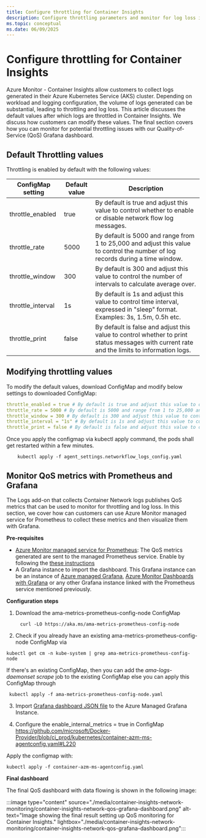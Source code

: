 ```yaml
---
title: Configure throttling for Container Insights
description: Configure throttling parameters and monitor for log loss in Container Insights
ms.topic: conceptual
ms.date: 06/09/2025
---
```


#  Configure throttling for Container Insights

Azure Monitor - Container Insights allow customers to collect logs generated in their Azure Kubernetes Service (AKS) cluster. Depending on workload and logging configuration, the volume of logs generated can be substantial, leading to throttling and log loss. This article discusses the default values after which logs are throttled in Container Insights. We discuss how customers can modify these values. The final section covers how you can monitor for potential throttling issues with our Quality-of-Service (QoS) Grafana dashboard.


## Default Throttling values

Throttling is enabled by default with the following values: 

| ConfigMap setting | Default value | Description |
| --- | --- | --- |
| throttle_enabled | true | By default is true and adjust this value to control whether to enable or disable network flow log messages. |
| throttle_rate | 5000 | By default is 5000 and range from 1 to 25,000 and adjust this value to control the number of log records during a time window. |
| throttle_window | 300 | By default is 300 and adjust this value to control the number of intervals to calculate average over. |
| throttle_interval | 1s | By default is 1s and adjust this value to control time interval, expressed in "sleep" format. Examples: 3s, 1.5m, 0.5h etc. |
| throttle_print | false | By default is false and adjust this value to control whether to print status messages with current rate and the limits to information logs. |

## Modifying throttling values

To modify the default values, download ConfigMap and modify below settings to downloaded ConfigMap: 

```yaml 
throttle_enabled = true # By default is true and adjust this value to control whether to enable or disable network flow log messages. 
throttle_rate = 5000 # By default is 5000 and range from 1 to 25,000 and adjust this value to control the amount of messages for the time. 
throttle_window = 300 # By default is 300 and adjust this value to control the amount of intervals to calculate average over. 
throttle_interval = "1s" # By default is 1s and adjust this value to control time interval, expressed in "sleep" format. Examples: 3s, 1.5m, 0.5h etc. 
throttle_print = false # By default is false and adjust this value to control whether to print status messages with current rate and the limits to information logs. 
```
	 
Once you apply the configmap via kubectl apply command, the pods shall get restarted within a few minutes.  
 
 ```console
     kubectl apply -f agent_settings.networkflow_logs_config.yaml
 ```

## Monitor QoS metrics with Prometheus and Grafana 

The Logs add-on that collects Container Network logs publishes QoS metrics that can be used to monitor for throttling and log loss. In this section, we cover how can customers can use Azure Monitor managed service for Prometheus to collect these metrics and then visualize them with Grafana.   

**Pre-requisites** 

* [Azure Monitor managed service for Prometheus](https://learn.microsoft.com/azure/azure-monitor/metrics/prometheus-metrics-overview#azure-monitor-managed-service-for-prometheus): The QoS metrics generated are sent to the managed Prometheus service. Enable by following the [these instructions](https://learn.microsoft.com/azure/azure-monitor/containers/kubernetes-monitoring-enable?tabs=cli#enable-prometheus-and-grafana)
* A Grafana instance to import the dashboard. This Grafana instance can be an instance of [Azure managed Grafana](https://learn.microsoft.com/azure/managed-grafana/overview), [Azure Monitor Dashboards with Grafana](https://learn.microsoft.com/azure/azure-monitor/visualize/visualize-use-grafana-dashboards) or any other Grafana instance linked with the Prometheus service mentioned previously.  

**Configuration steps** 


 1. Download the ama-metrics-prometheus-config-node ConfigMap 

```console
     curl -LO https://aka.ms/ama-metrics-prometheus-config-node
```

 2. Check if you already have an existing ama-metrics-prometheus-config-node ConfigMap via 
 
```console
kubectl get cm -n kube-system | grep ama-metrics-prometheus-config-node
```

If there's an existing ConfigMap, then you can add the _ama-logs-daemonset scrape_ job to the existing ConfigMap else you can apply this ConfigMap  through 

```console
 kubectl apply -f ama-metrics-prometheus-config-node.yaml 
```

3. Import [Grafana dashboard JSON file](https://aka.ms/AzureMonitorContainers_NetworkFlow_Grafana) to the Azure Managed Grafana Instance. 

4. Configure the enable_internal_metrics = true in ConfigMap https://github.com/microsoft/Docker-Provider/blob/ci_prod/kubernetes/container-azm-ms-agentconfig.yaml#L220 

Apply the configmap with: 

```console
kubectl apply -f container-azm-ms-agentconfig.yaml 
```

**Final dashboard** 

The final QoS dashboard with data flowing is shown in the following image:

:::image type="content" source="./media/container-insights-network-monitoring/container-insights-network-qos-grafana-dashboard.png" alt-text="Image showing the final result setting up QoS monitoring for Container Insights." lightbox="./media/container-insights-network-monitoring/container-insights-network-qos-grafana-dashboard.png":::
